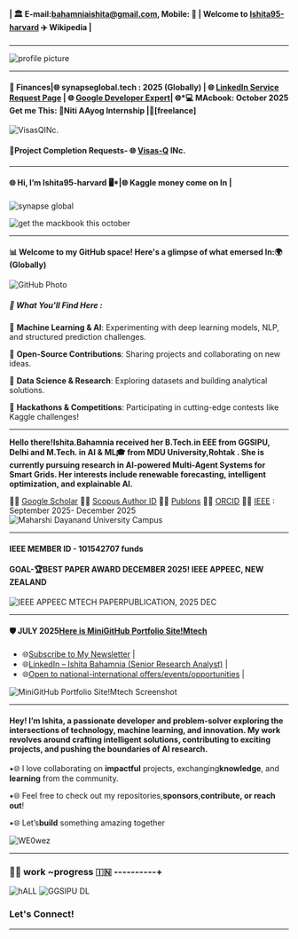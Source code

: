 
#### | 🏛️ E-mail:bahamniaishita@gmail.com, Mobile: 📱 | Welcome to [Ishita95-harvard](https://github.com/Ishita95-harvard) ✈️  Wikipedia |     

***
![profile picture](https://github.com/Ishita95-harvard/Ishita95-harvard/blob/main/Web_Photo_Editor%20(1).jpg)


--------------

#### 🎈 Finances|🌐 synapseglobal.tech : 2025 (Globally) | 🌐 [LinkedIn Service Request Page](https://www.linkedin.com/services/page/942495333429368567/) | 🌐 [Google Developer Expert](https://g.dev/ishitabahammnia)| 🌐*💻 MAcbook: October 2025 Get me This: 🔗Niti AAyog Internship |🎈[freelance]

![VisasQINc.](https://github.com/Ishita95-harvad/Ishita95-harvad/blob/main/mv-01.webp)

#### 🧠Project Completion Requests-   🌐 [Visas-Q](https://corp.visasq.co.jp/en/) INc.

---------

#### 🌐 Hi, I’m Ishita95-harvard 🖥*|🌐 Kaggle money come on In |

![synapse global](https://github.com/Ishita95-harvard/Ishita95-harvard/blob/main/Screenshot%20(788).png)

![get the mackbook this october](https://cdni.autocarindia.com/Stuff/Uploads/ReviewImages/638121013541973843_main.jpg)

----
#### 📊 Welcome to my GitHub space! Here's a glimpse of what emersed In:🌍 (Globally)

![GitHub Photo](https://github.com/Ishita95-harvad/Ishita95-harvad/blob/main/repository-open-graph-template.png)

##### 🌟 What You'll Find Here :
 
🔹 **Machine Learning & AI**: Experimenting with deep learning models, NLP, and structured prediction challenges.

🔹 **Open-Source Contributions**: Sharing projects and collaborating on new ideas.

🔹 **Data Science & Research**: Exploring datasets and building analytical solutions.

🔹 **Hackathons & Competitions**: Participating in cutting-edge contests like Kaggle challenges!


------

**Hello there!Ishita.Bahamnia received her B.Tech.in EEE from GGSIPU, Delhi and M.Tech. in AI & ML🎓 from MDU University,Rohtak . She is currently pursuing research in AI-powered Multi-Agent Systems for Smart Grids. Her interests include renewable forecasting, intelligent optimization, and explainable AI.**

🔗🌐 [Google Scholar](https://scholar.google.com/citations?view_op=new_profile&hl=id) 🔗🌐 [Scopus Author ID](https://www.scopus.com/authid/detail.uri?authorId=XXXXXX)  🔗🌐 [Publons](https://www.webofscience.com/wos/author/record/NUQ-4268-2025)  🔗🌐 [ORCID](https://orcid.org/0009-0006-6433-0895) 🔗🌐 [IEEE](https://attend.ieee.org/appeec-2025/call-for-papers/) : September 2025- December 2025 
![Maharshi Dayanand University Campus](https://github.com/Ishita95-harvad/Ishita95-harvad/blob/main/Maharishi-Dayanand-University-SAVE-1.png)

---

#### IEEE MEMBER ID - 101542707 funds

####  **GOAL-🏆BEST PAPER AWARD DECEMBER 2025! IEEE APPEEC, NEW ZEALAND**

![IEEE APPEEC MTECH PAPERPUBLICATION, 2025 DEC](https://github.com/Ishita95-harvad/Ishita95-harvad/blob/main/IEEE%20APPEEC%20MTECH%20PAPERPUBLICATION%2C2025%20DEC.png?raw=true)         

------
#### 🛡️ JULY 2025[Here is MiniGitHub Portfolio Site!Mtech](https://github.com/Ishita95-harvad/Ishita95-harvad-Ishita-ai-portfolio.github.io) 

- 🌐[Subscribe to My Newsletter](https://www.linkedin.com/newsletters/ishita-bahamnia-7269213550366089216/) |
- 🌐[LinkedIn – Ishita Bahamnia (Senior Research Analyst)](https://www.linkedin.com/in/-ishitabahamnia-seniorresearchanalyst) |
- 🌐[Open to national-international offers/events/opportunities](https://www.india.gov.in/) |

![MiniGitHub Portfolio Site!Mtech Screenshot](https://github.com/Ishita95-harvad/Ishita95-harvad/blob/main/ishita95-harvad-github-io-Ishita-ai-mtech-portfolio-github-io-.jpg)


  
--------
#### Hey! I’m Ishita, a passionate developer and problem-solver exploring the intersections of technology, machine learning, and innovation. My work revolves around crafting intelligent solutions, contributing to exciting projects, and pushing the boundaries of AI research.

▪🌐 I love collaborating on **impactful** projects, exchanging**knowledge**, and **learning** from the community.

▪🌐 Feel free to check out my repositories,**sponsors**,**contribute, or reach out**!

▪🌐 Let’s**build** something amazing together 

 
![WE0wez](https://github.com/Ishita95-harvad/Ishita95-harvad/blob/main/WE0wez.jpg?raw=true)

-----
### 🎀🎀 work ~progress 🇮🇳 ----------+

![hALL](https://college.harvard.edu/sites/default/files/styles/max_1300x1300/public/2022-11/linderpix-Harvard-0948_1.jpg?itok=dp_r9hIi)
![GGSIPU DL](https://github.com/Ishita95-harvard/Ishita95-harvard/blob/main/022c6449e46efcda9000060136323f23.jpg)
### Let's Connect! 

----

<!---

Ishita95-harvad/Ishita95-harvad is a ✨ special ✨ repository because its `README.md` (this file) appears on your GitHub profile.
You can click the Preview link to take a look at your changes.

--->

